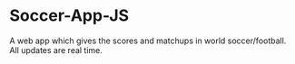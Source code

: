 # Soccer-App-JS
A web app which gives the scores and matchups in world soccer/football. All updates are real time.
